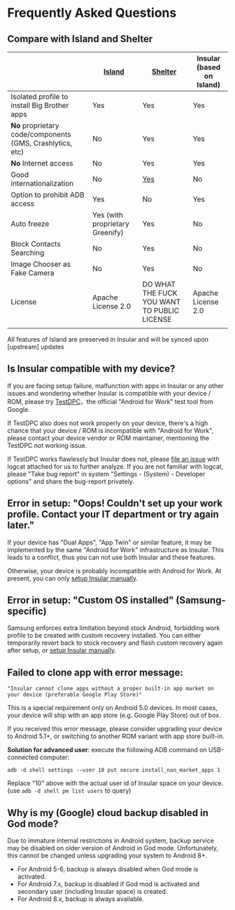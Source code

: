 Frequently Asked Questions
==========================

Compare with Island and Shelter
---

|                                                            | [Island](https://github.com/oasisfeng/island.git) | [Shelter](https://github.com/PeterCxy/Shelter)                | Insular (based on Island) |
| ---------------------------------------------------------- | ------------------------------------------------- | ------------------------------------------------------------- | ------------------------- |
| Isolated profile to install Big Brother apps               | Yes                                               | Yes                                                           | Yes                       |
| **No** proprietary code/components (GMS, Crashlytics, etc) | No                                                | Yes                                                           | Yes                       |
| **No** Internet access                                     | No                                                | Yes                                                           | Yes                       |
| Good internationalization                                  | No                                                | [Yes](https://weblate.typeblog.net/projects/shelter/shelter/) | No                        |
| Option to prohibit ADB access                              | Yes                                               | No                                                            | Yes                       |
| Auto freeze                                                | Yes (with proprietary Greenify)                   | Yes                                                           | No                        |
| Block Contacts Searching                                   | No                                                | Yes                                                           | No                        |
| Image Chooser as Fake Camera                               | No                                                | Yes                                                           | No                        |
| License                                                    | Apache License 2.0                                | DO WHAT THE FUCK YOU WANT TO PUBLIC LICENSE                   | Apache License 2.0        |
|                                                            |                                                   |                                                               |                           |

All features of Island are preserved in Insular and will be synced upon [upstream] updates

Is Insular compatible with my device?
---

If you are facing setup failure, malfunction with apps in Insular or any other issues and wondering whether Insular is compatible with your device / ROM, please try [TestDPC](https://play.google.com/store/apps/details?id=com.afwsamples.testdpc)，the official "Android for Work" test tool from Google.

If TestDPC also does not work properly on your device, there's a high chance that your device / ROM is incompatible with "Android for Work", please contact your device vendor or ROM maintainer, mentioning the TestDPC not working issue.

If TestDPC works flawlessly but Insular does not, please [file an issue](https://github.com/oasisfeng/island/issues) with logcat attached for us to further analyze. If you are not familiar with logcat, please "Take bug report" in system "Settings - (System) - Developer options" and share the bug-report privately.


Error in setup: "Oops! Couldn't set up your work profile. Contact your IT department or try again later."
---

  If your device has "Dual Apps", "App Twin" or similar feature, it may be implemented by the same "Android for Work" infrastructure as Insular. This leads to a conflict, thus you can not use both Insular and these features.

  Otherwise, your device is probably incompatible with Android for Work. At present, you can only [setup Insular manually](/setup.md).

Error in setup: "Custom OS installed" (Samsung-specific)
---

  Samsung enforces extra limitation beyond stock Android, forbidding work profile to be created with custom recovery installed. You can either temporarily revert back to stock recovery and flash custom recovery again after setup, or [setup Insular manually](/setup.md).

Failed to clone app with error message:  
---

`"Insular cannot clone apps without a proper built-in app market on your device (preferable Google Play Store)"`

  This is a special requirement only on Android 5.0 devices. In most cases, your device will ship with an app store (e.g. Google Play Store) out of box.

  If you received this error message, please consider upgrading your device to Android 5.1+, or switching to another ROM variant with app store built-in.

  **Solution for advanced user**: execute the following ADB command on USB-connected computer:

    adb -d shell settings --user 10 put secure install_non_market_apps 1

  Replace "10" above with the actual user id of Insular space on your device. (use `adb -d shell pm list users` to query)

Why is my (Google) cloud backup disabled in God mode?
---

  Due to immature internal restrictions in Android system, backup service may be disabled on older version of Android in God mode. Unfortunately, this cannot be changed unless upgrading your system to Android 8+.

  - For Android 5-6, backup is always disabled when God mode is activated.
  - For Android 7.x, backup is disabled if God mod is activated and secondary user (including Insular space) is created.
  - For Android 8.x, backup is always available.
